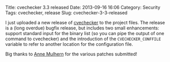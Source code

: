 Title: cvechecker 3.3 released
Date: 2013-09-16 16:06
Category: Security
Tags: cvechecker, release
Slug: cvechecker-3-3-released

I just uploaded a new release of [cvechecker](http://cvechecker.sf.net)
to the project files. The release is a (long overdue) bugfix release,
but includes two small enhancements: support standard input for the
binary list (so you can pipe the output of one command to cvechecker)
and the introduction of the `CVECHECKER_CONFFILE` variable to refer to
another location for the configuration file.

Big thanks to [Anne Mulhern](http://mulhern-at-yocto.dreamwidth.org/)
for the various patches submitted!
